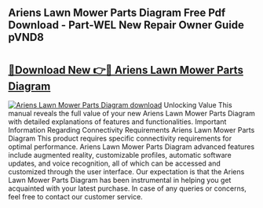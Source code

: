 ## Ariens Lawn Mower Parts Diagram Free Pdf Download - Part-WEL New Repair Owner Guide pVND8

# <h2><a href="http://dfmvfu.blite.top/?on=Ariens+Lawn+Mower+Parts+Diagram">🔗Download New 👉🔴 Ariens Lawn Mower Parts Diagram</a></h2>

[![Ariens Lawn Mower Parts Diagram download](https://i.imgur.com/lujVjoI.png)](http://dfmvfu.blite.top/?on=Ariens+Lawn+Mower+Parts+Diagram)
Unlocking Value This manual reveals the full value of your new Ariens Lawn Mower Parts Diagram with detailed explanations of features and functionalities. Important Information Regarding Connectivity Requirements Ariens Lawn Mower Parts Diagram This product requires specific connectivity requirements for optimal performance. Ariens Lawn Mower Parts Diagram advanced features include augmented reality, customizable profiles, automatic software updates, and voice recognition, all of which can be accessed and customized through the user interface. Our expectation is that the Ariens Lawn Mower Parts Diagram has been instrumental in helping you get acquainted with your latest purchase. In case of any queries or concerns, feel free to contact our customer service.
